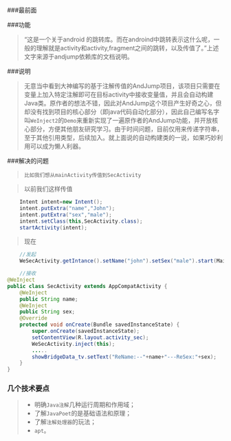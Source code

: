 ###最前面

###功能
> “这是一个关于android 的跳转库。而在androind中跳转表示这什么呢，一般的理解就是activity和activity,fragment之间的跳转，以及传值了。”上述文字来源于andjump依赖库的文档说明。

###说明
> 无意当中看到大神编写的基于注解传值的AndJump项目，该项目只需要在变量上加入特定注解即可在目标activity中接收变量值，并且会自动构建Java类。原作者的想法不错，因此对AndJump这个项目产生好奇之心，但却没有找到项目的核心部分（即java代码自动化部分），因此自己编写名字叫`WeInject2`的`Demo`来重新实现了一遍原作者的AndJump功能，并开放核心部分，方便其他朋友研究学习。由于时间问题，目前仅用来传递字符串，至于其他引用类型，后续加入。就上面说的自动构建类的一说，如果巧妙利用可以成为懒人利器。

###解决的问题

> `比如我们想从mainActivity传值到SecActivity`

> 以前我们这样传值

```java
    Intent intent=new Intent();
    intent.putExtra("name","John");
    intent.putExtra("sex","male");
    intent.setClass(this,SecActivity.class);
    startActivity(intent);
```

>现在

```java
    //发起
    WeSecActivity.getIntance().setName("john").setSex("male").start(MainActivity.this);
```

```java
    //接收
@WeInject
public class SecActivity extends AppCompatActivity {
    @WeInject
    public String name;
    @WeInject
    public String sex;
    @Override
    protected void onCreate(Bundle savedInstanceState) {
        super.onCreate(savedInstanceState);
        setContentView(R.layout.activity_sec);
        WeSecActivity.inject(this);
        .....
        showBridgeData_tv.setText("ReName:--"+name+"---ReSex:"+sex);
    }
}
```

### 几个技术要点
> - 明确`Java注解`几种运行周期和作用域；
> - 了解`JavaPoet`的是基础语法和原理；
> - 了解`注解处理器`的玩法；
> - `apt`。
